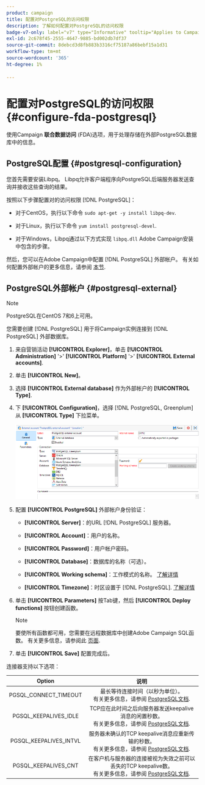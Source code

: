 ```yaml
---
product: campaign
title: 配置对PostgreSQL的访问权限
description: 了解如何配置对PostgreSQL的访问权限
badge-v7-only: label="v7" type="Informative" tooltip="Applies to Campaign Classic v7 only"
exl-id: 2c678f45-2555-4647-9885-bd002db7df37
source-git-commit: 8debcd3d8fb883b3316cf75187a86bebf15a1d31
workflow-type: tm+mt
source-wordcount: '365'
ht-degree: 1%

---
```


# 配置对PostgreSQL的访问权限 {#configure-fda-postgresql}



使用Campaign **联合数据访问** (FDA)选项，用于处理存储在外部PostgreSQL数据库中的信息。

## PostgreSQL配置 {#postgresql-configuration}

您首先需要安装Libpq。 Libpq允许客户端程序向PostgreSQL后端服务器发送查询并接收这些查询的结果。

按照以下步骤配置对的访问权限 [!DNL PostgreSQL]：

* 对于CentOS，执行以下命令 `sudo apt-get -y install libpq-dev`.

* 对于Linux，执行以下命令 `yum install postgresql-devel`.

* 对于Windows，Libpq通过以下方式实现 `libpq.dll` Adobe Campaign安装中包含的步骤。

然后，您可以在Adobe Campaign中配置 [!DNL PostgreSQL] 外部帐户。 有关如何配置外部帐户的更多信息，请参阅 [本节](#postgresql-external).

## PostgreSQL外部帐户 {#postgresql-external}

>[!NOTE]
>
> PostgreSQL在CentOS 7和6上可用。

您需要创建 [!DNL PostgreSQL] 用于将Campaign实例连接到 [!DNL PostgreSQL] 外部数据库。

1. 来自营销活动 **[!UICONTROL Explorer]**，单击 **[!UICONTROL Administration]** &#39;>&#39; **[!UICONTROL Platform]** &#39;>&#39; **[!UICONTROL External accounts]**.

1. 单击 **[!UICONTROL New]**。

1. 选择 **[!UICONTROL External database]** 作为外部帐户的 **[!UICONTROL Type]**.

1. 下 **[!UICONTROL Configuration]**，选择 [!DNL PostgreSQL, Greenplum] 从 **[!UICONTROL Type]** 下拉菜单。

   ![](assets/postgresql_1.png)

1. 配置 **[!UICONTROL PostgreSQL]** 外部帐户身份验证：

   * **[!UICONTROL Server]**：的URL [!DNL PostgreSQL] 服务器。

   * **[!UICONTROL Account]**：用户的名称。

   * **[!UICONTROL Password]**：用户帐户密码。

   * **[!UICONTROL Database]**：数据库的名称（可选）。

   * **[!UICONTROL Working schema]**：工作模式的名称。 [了解详情](https://www.postgresql.org/docs/current/ddl-schemas.html)

   * **[!UICONTROL Timezone]**：时区设置于 [!DNL PostgreSQL]. [了解详情](https://www.postgresql.org/docs/7.2/timezones.html)

1. 单击 **[!UICONTROL Parameters]** 按Tab键，然后 **[!UICONTROL Deploy functions]** 按钮创建函数。

   >[!NOTE]
   >
   >要使所有函数都可用，您需要在远程数据库中创建Adobe Campaign SQL函数。 有关更多信息，请参阅此 [页面](../../configuration/using/adding-additional-sql-functions.md).

1. 单击 **[!UICONTROL Save]** 配置完成后。

连接器支持以下选项：

| Option | 说明 |
|:-:|:-:|
| PGSQL_CONNECT_TIMEOUT | 最长等待连接时间（以秒为单位）。 <br>有关更多信息，请参阅 [PostgreSQL文档](https://www.postgresql.org/docs/12/libpq-connect.html#LIBPQ-CONNECT-CONNECT-TIMEOUT). |
| PGSQL_KEEPALIVES_IDLE | TCP应在此时间之后向服务器发送keepalive消息的闲置秒数。 <br>有关更多信息，请参阅 [PostgreSQL文档](https://www.postgresql.org/docs/12/libpq-connect.html#LIBPQ-KEEPALIVES-IDLE). |
| PGSQL_KEEPALIVES_INTVL | 服务器未确认的TCP keepalive消息应重新传输的秒数。  <br>有关更多信息，请参阅 [PostgreSQL文档](https://www.postgresql.org/docs/12/libpq-connect.html#LIBPQ-KEEPALIVES-INTERVAL). |
| PGSQL_KEEPALIVES_CNT | 在客户机与服务器的连接被视为失效之前可以丢失的TCP keepalive数。 <br>有关更多信息，请参阅 [PostgreSQL文档](https://www.postgresql.org/docs/12/libpq-connect.html#LIBPQ-KEEPALIVES-COUNT). |

